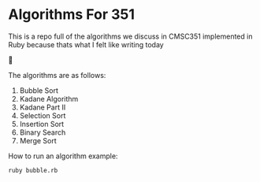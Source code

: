 # Algorithms For 351

This is a repo full of the algorithms we discuss in CMSC351 implemented in Ruby because thats what I felt like writing today

:shrug:

The algorithms are as follows:

1.  Bubble Sort
2.  Kadane Algorithm
3.  Kadane Part II 
4.  Selection Sort
5.  Insertion Sort
6.  Binary Search
7. 	Merge Sort

How to run an algorithm example:
```Bash
ruby bubble.rb
```

